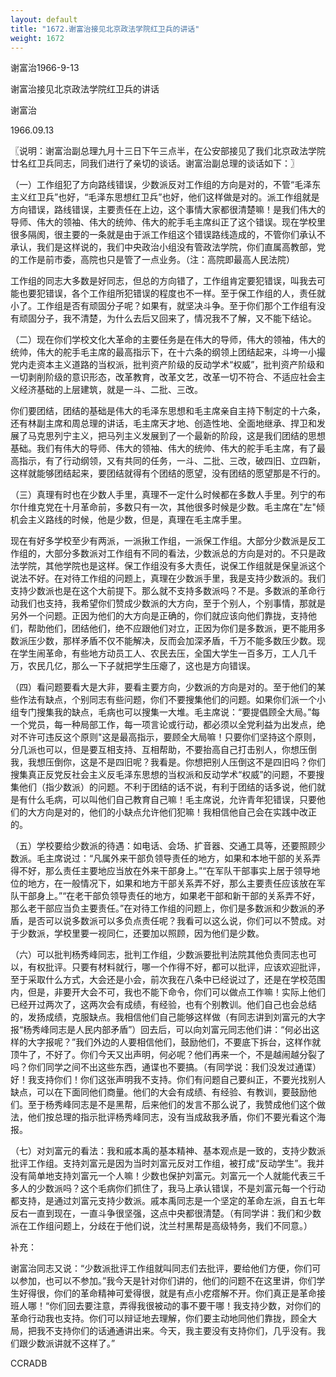 ```yaml
---
layout: default
title: "1672.谢富治接见北京政法学院红卫兵的讲话"
weight: 1672
---
```


谢富治1966-9-13

谢富治接见北京政法学院红卫兵的讲话

谢富治

1966.09.13

〖说明：谢富治副总理九月十三日下午三点半，在公安部接见了我们北京政法学院廿名红卫兵同志，同我们进行了亲切的谈话。谢富治副总理的谈话如下：〗

（一）工作组犯了方向路线错误，少数派反对工作组的方向是对的，不管“毛泽东主义红卫兵”也好，“毛泽东思想红卫兵”也好，他们这样做是对的。派工作组就是方向错误，路线错误，主要责任在上边，这个事情大家都很清楚嘛！是我们伟大的导师、伟大的领袖、伟大的统帅、伟大的舵手毛主席纠正了这个错误。现在学校里很多隔阂，很主要的一条就是由于派工作组这个错误路线造成的，不管你们承认不承认，我们是这样说的，我们中央政治小组没有管政法学院，你们直属高教部，党的工作是前市委，高院也只是管了一点业务。（注：高院即最高人民法院）

工作组的同志大多数是好同志，但总的方向错了，工作组肯定要犯错误，叫我去可能也要犯错误，各个工作组所犯错误的程度也不一样。至于保工作组的人，责任就小了。工作组是否有顽固分子呢？如果有，就坚决斗争。至于你们那个工作组有没有顽固分子，我不清楚，为什么去后又回来了，情况我不了解，又不能下结论。

（二）现在你们学校文化大革命的主要任务是在伟大的导师，伟大的领袖，伟大的统帅，伟大的舵手毛主席的最高指示下，在十六条的纲领上团结起来，斗垮一小撮党内走资本主义道路的当权派，批判资产阶级的反动学术“权威”，批判资产阶级和一切剥削阶级的意识形态，改革教育，改革文艺，改革一切不符合、不适应社会主义经济基础的上层建筑，就是一斗、二批、三改。

你们要团结，团结的基础是伟大的毛泽东思想和毛主席亲自主持下制定的十六条，还有林副主席和周总理的讲话，毛主席天才地、创造性地、全面地继承、捍卫和发展了马克思列宁主义，把马列主义发展到了一个最新的阶段，这是我们团结的思想基础。我们有伟大的导师、伟大的领袖、伟大的统帅、伟大的舵手毛主席，有了最高指示，有了行动纲领，又有共同的任务，一斗、二批、三改，破四旧、立四新，这样就能够团结起来，要团结就得有个团结的愿望，没有团结的愿望那是不行的。

（三）真理有时也在少数人手里，真理不一定什么时候都在多数人手里。列宁的布尔什维克党在十月革命前，多数只有一次，其他很多时候是少数。毛主席在"左"倾机会主义路线的时候，他是少数，但是，真理在毛主席手里。

现在有好多学校至少有两派，一派揪工作组，一派保工作组。大部分少数派是反工作组的，大部分多数派对工作组有不同的看法，少数派总的方向是对的。不只是政法学院，其他学院也是这样。保工作组没有多大责任，说保工作组就是保皇派这个说法不好。在对待工作组的问题上，真理在少数派手里，我是支持少数派的。我们支持少数派也是在这个大前提下。那么就不支持多数派吗？不是。多数派的革命行动我们也支持，我希望你们赞成少数派的大方向，至于个别人，个别事情，那就是另外一个问题。正因为他们的大方向是正确的，你们就应该向他们靠拢，支持他们，帮助他们，团结他们，绝不应跟他们对立，正因为你们是多数派，更不能用多数派压少数，那样矛盾不仅不能解决，反而会加深矛盾，千万不能多数压少数。现在学生闹革命，有些地方动员工人、农民去压，全国大学生一百多万，工人几千万，农民几亿，那么一下子就把学生压瘪了，这也是方向错误。

（四）看问题要看大是大非，要看主要方向，少数派的方向是对的。至于他们的某些作法有缺点，个别同志有些问题，你们不要搜集他们的问题。如果你们派一个小组专门搜集我的缺点，毛病也可以搜集一大堆。毛主席说：“要提倡顾全大局。”每一个党员，每一种局部工作，每一项言论或行动，都必须以全党利益为出发点，绝对不许可违反这个原则"这是最高指示，要顾全大局嘛！只要你们坚持这个原则，分几派也可以，但是要互相支持、互相帮助，不要抬高自己打击别人，你想压倒我，我想压倒你，这是不是四旧呢？我看是。你想把别人压倒这不是四旧吗？你们搜集真正反党反社会主义反毛泽东思想的当权派和反动学术“权威”的问题，不要搜集他们（指少数派）的问题。不利于团结的话不说，有利于团结的话多说，他们就是有什么毛病，可以叫他们自己教育自己嘛！毛主席说，允许青年犯错误，只要他们的大方向是对的，他们的小缺点允许他们犯嘛！我相信他自己会在实践中改正的。

（五）学校要给少数派的待遇：如电话、会场、扩音器、交通工具等，还要照顾少数派。毛主席说过：“凡属外来干部负领导责任的地方，如果和本地干部的关系弄得不好，那么责任主要地应当放在外来干部身上。”“在军队干部事实上居于领导地位的地方，在一般情况下，如果和地方干部关系弄不好，那么主要责任应该放在军队干部身上。”“在老干部负领导责任的地方，如果老干部和新干部的关系弄不好，那么老干部应当负主要责任。”在对待工作组的问题上，你们是多数派和少数派的矛盾，是否可以说多数派可以多负点责任呢？我看可以这么说，你们可以不赞成。对于少数派，学校里要一视同仁，还要加以照顾，因为他们是少数。

（六）可以批判杨秀峰同志，批判工作组，少数派要批判法院其他负责同志也可以，有权批评。只要有材料就行，哪一个作得不好，都可以批评，应该欢迎批评，至于采取什么方式，大会还是小会，前次我在八条中已经说过了，还是在学校范围内，但是，非要开大会不可，我也不能下命令，你们可以做点工作嘛！实际上他们已经开过两次了，这两次会有成绩，有经验，也有个别教训。他们自己也会总结的，发扬成绩，克服缺点。我相信他们自己能够这样做（有同志讲到刘富元的大字报“杨秀峰同志是人民内部矛盾”）回去后，可以向刘富元同志他们讲：“何必出这样的大字报呢？”我们外边的人要相信他们，鼓励他们，不要底下拆台，这样作就顶牛了，不好了。你们今天又出声明，何必呢？他们再来一个，不是越闹越分裂了吗？你们同学之间不出这些东西，通谍也不要搞。（有同学说：我们没发过通谍）好！我支持你们！你们这张声明我不支持。你们有问题自己要纠正，不要光找别人缺点，可以在下面同他们商量。他们的大会有成绩、有经验、有教训，要鼓励他们。至于杨秀峰同志是不是黑帮，后来他们的发言不那么说了，我赞成他们这个做法，他们按总理的指示批评杨秀峰同志，没有当成敌我矛盾，你们不要光看这个海报。

（七）对刘富元的看法：我和戚本禹的基本精神、基本观点是一致的，支持少数派批评工作组。支持刘富元是因为当时刘富元反对工作组，被打成“反动学生”。我并没有简单地支持刘富元一个人嘛！少数也保护刘富元。刘富元一个人就能代表三千多人的少数派吗？这个毛病你们抓住了，我马上承认错误，不是刘富元每一个行动都支持，是通过刘富元支持少数派。戚本禹同志是一个坚定的革命左派，自五七年反右一直到现在，一直斗争很坚强，这点中央都很清楚。（有同学讲：我们和少数派在工作组问题上，分歧在于他们说，沈兰村黑帮是高级特务，我们不同意。）

补充：

谢富治同志又说：“少数派批评工作组就叫同志们去批评，要给他们方便，你们可以参加，也可以不参加。”我今天是针对你们讲的，他们的问题不在这里讲，你们学生好得很，你们的革命精神可爱得很，就是有点小疙瘩解不开。你们真正是革命接班人哪！“你们回去要注意，弄得我很被动的事不要干哪！我支持少数，对你们的革命行动我也支持。你们可以辩证地去理解，你们要主动地同他们靠拢，顾全大局，把我不支持你们的话通通讲出来。今天，我主要没有支持你们，几乎没有。我们跟少数派讲就不这样了。”

CCRADB

